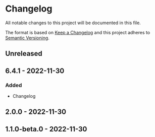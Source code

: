 # Changelog

All notable changes to this project will be documented in this file.

The format is based on [Keep a Changelog](http://keepachangelog.com/)
and this project adheres to [Semantic Versioning](http://semver.org/).

## Unreleased

## 6.4.1 - 2022-11-30
### Added
- Changelog

## 2.0.0 - 2022-11-30

## 1.1.0-beta.0 - 2022-11-30
